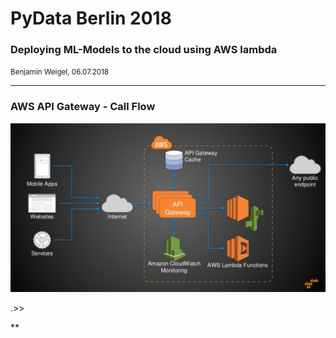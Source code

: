 # PyData Berlin 2018

### Deploying ML-Models to the cloud using AWS lambda

<small>Benjamin Weigel, 06.07.2018</small>

---

### AWS API Gateway - Call Flow

<img src="images/api_gw_call_flow.png">

.>>

**
